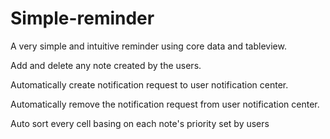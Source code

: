 # Simple-reminder
A very simple and intuitive reminder using core data and tableview.

Add and delete any note created by the users.

Automatically create notification request to user notification center.

Automatically remove the notification request from user notification center.

Auto sort every cell basing on each note's priority set by users
